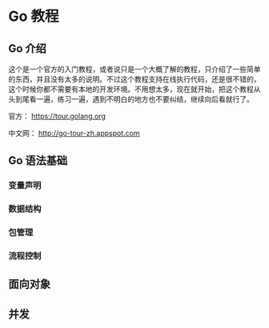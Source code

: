 # Go 教程
## Go 介绍
这个是一个官方的入门教程，或者说只是一个大概了解的教程，只介绍了一些简单的东西，并且没有太多的说明。不过这个教程支持在线执行代码，还是很不错的，这个时候你都不需要有本地的开发环境。不用想太多，现在就开始，把这个教程从头到尾看一遍，练习一遍，遇到不明白的地方也不要纠结，继续向后看就行了。

官方： https://tour.golang.org

中文网： http://go-tour-zh.appspot.com

## Go 语法基础
### 变量声明
### 数据结构
### 包管理
### 流程控制
## 面向对象
## 并发
